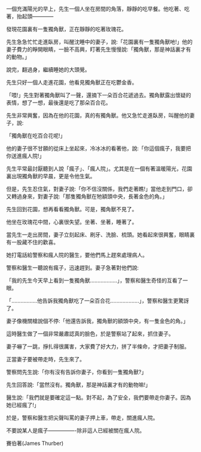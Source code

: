 一個充滿陽光的早上，先生一個人坐在房間的角落，靜靜的吃早餐。他吃著、吃著，抬起頭————

發現花園裏有一隻獨角獸，正在靜靜的吃著玫瑰花。

先生急急忙忙走進臥房，叫醒沈睡中的妻子，說:「花園裏有一隻獨角獸吔!」他的妻子費力的睜開眼睛，一臉不高興，盯著先生慢慢說:「獨角獸，那是神話裏才有的動物。」

說完，翻過身，繼續睡她的大頭覺。

先生只好一個人走進花園，他看見獨角獸正在吃鬱金香。

「喂!」先生對著獨角獸叫了一聲，還摘下一朵百合花遞過去。獨角獸露出懷疑的表情，想了一想，最後還是吃了那朵百合花。

先生非常興奮，因為在他的花園，真的有獨角獸。他又急忙走進臥房，叫醒他的妻子，說:

「獨角獸在吃百合花呢!」

他的妻子很不甘願的從床上坐起來，冷冰冰的看著他，說:「你這個瘋子，我要把你送進瘋人院!」

先生平常最討厭聽到人說「瘋子」、「瘋人院」。尤其是在一個有著溫暖陽光，花園裏出現獨角獸的早晨，更是令他生氣。

但是，先生忍住氣，對妻子說:「你不信沒關係，我們走著瞧!」當他走到門口，卻又轉過身來，對妻子說:「那隻獨角獸在牠額頭中央，長著金色的角。」

先生回到花園，想再看看獨角獸。可是，獨角獸不見了。

他坐在玫瑰花中間，心裏很失望。坐著、坐著，睡著了。

當先生一走出房間，妻子立刻起床、刷牙、洗臉、梳頭。她看起來很興奮，眼睛裏有一股藏不住的歡喜。

她打電話給警察和瘋人院的醫生，要他們馬上趕來處理病人。

警察和醫生一聽說有瘋子，迅速趕到。妻子急著對他們說:

「我的先生今天早上看到一隻獨角獸………………」，警察和醫生奇怪的互看了一眼。

「……………..他告訴我獨角獸吃了一朵百合花……………….」，警察和醫生更驚訝了。

妻子像機關槍說個不停:「他還告訴我，獨角獸的額頭中央，有一隻金色的角。」

這時醫生做了一個非常嚴肅認真的臉色，於是警察站了起來，抓住妻子。

妻子嚇了一跳，掙扎得很厲害，大家費了好大力，拼了半條命，才把妻子制服。

正當妻子要被帶走時，先生來了。

警察問先生說:「你有沒有告訴你妻子，你看到一隻獨角獸?」

先生回答說:「當然沒有。獨角獸，那是神話裏才有的動物嘛!」

醫生說:「我們就是要確定這一點。對不起，為了安全，我們要帶走你妻子。因為她已經瘋了!」

於是，警察和醫生把尖聲叫罵的妻子押上車，帶走，關進瘋人院。

不要說某人是瘋子—————-除非這人已經被關在瘋人院。

賽伯著(James Thurber)



    